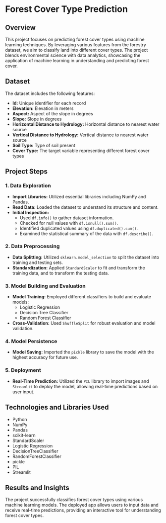 # Forest Cover Type Prediction

## Overview

This project focuses on predicting forest cover types using machine learning techniques. By leveraging various features from the forestry dataset, we aim to classify land into different cover types. The project blends environmental science with data analytics, showcasing the application of machine learning in understanding and predicting forest cover.

## Dataset

The dataset includes the following features:
- **Id:** Unique identifier for each record
- **Elevation:** Elevation in meters
- **Aspect:** Aspect of the slope in degrees
- **Slope:** Slope in degrees
- **Horizontal Distance to Hydrology:** Horizontal distance to nearest water source
- **Vertical Distance to Hydrology:** Vertical distance to nearest water source
- **Soil Type:** Type of soil present
- **Cover Type:** The target variable representing different forest cover types

## Project Steps

### 1. Data Exploration

- **Import Libraries:** Utilized essential libraries including NumPy and Pandas.
- **Read Data:** Loaded the dataset to understand its structure and content.
- **Initial Inspection:**
  - Used `df.info()` to gather dataset information.
  - Checked for null values with `df.isnull().sum()`.
  - Identified duplicated values using `df.duplicated().sum()`.
  - Examined the statistical summary of the data with `df.describe()`.

### 2. Data Preprocessing

- **Data Splitting:** Utilized `sklearn.model_selection` to split the dataset into training and testing sets.
- **Standardization:** Applied `StandardScaler` to fit and transform the training data, and to transform the testing data.

### 3. Model Building and Evaluation

- **Model Training:** Employed different classifiers to build and evaluate models:
  - Logistic Regression
  - Decision Tree Classifier
  - Random Forest Classifier
- **Cross-Validation:** Used `ShuffleSplit` for robust evaluation and model validation.

### 4. Model Persistence

- **Model Saving:** Imported the `pickle` library to save the model with the highest accuracy for future use.

### 5. Deployment

- **Real-Time Prediction:** Utilized the `PIL` library to import images and `Streamlit` to deploy the model, allowing real-time predictions based on user input.

## Technologies and Libraries Used

- Python
- NumPy
- Pandas
- scikit-learn
- StandardScaler
- Logistic Regression
- DecisionTreeClassifier
- RandomForestClassifier
- pickle
- PIL
- Streamlit

## Results and Insights

The project successfully classifies forest cover types using various machine learning models. The deployed app allows users to input data and receive real-time predictions, providing an interactive tool for understanding forest cover types.


